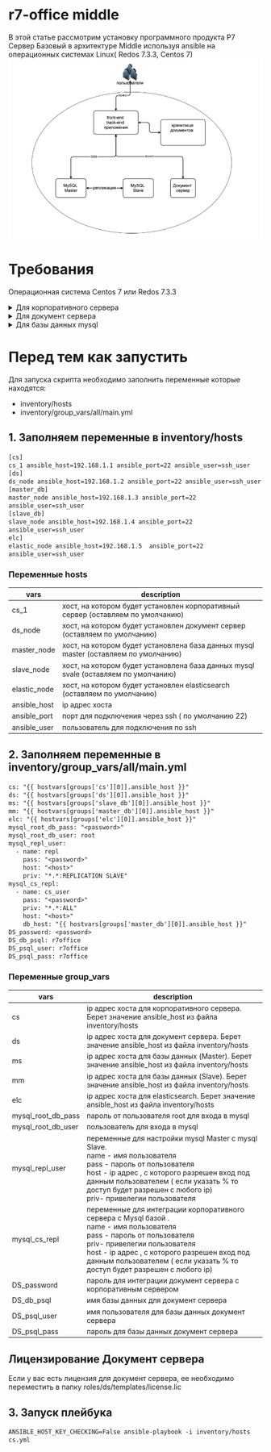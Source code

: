 
# r7-office middle
 

В этой статье рассмотрим установку программного продукта Р7 Сервер Базовый в архитектуре Middle используя  ansible  на операционных системах Linux( Redos 7.3.3, Centos 7) 
![Alt text](image.png)
# Требования

Операционная система Centos 7 или Redos 7.3.3 

<details>
  <summary>Для корпоративного сервера</summary>

- Процессор: рекомендуется от 6 ядер 
- Оперативная память: рекомендуется от 12 Гб 
- Свободное место на жестком диске: рекомендуется от 50 Гб 
</details>

<details>
  <summary>Для документ сервера</summary>
  
- Процессор: рекомендуется от 4 ядер 
- Оперативная память: рекомендуется от 8 Гб 
- Свободное место на жестком диске: рекомендуется от 50 Гб 
</details>

<details>
  <summary>Для базы данных mysql</summary>
  
- Процессор: рекомендуется от 2 ядер 
- Оперативная память: рекомендуется от 2 Гб 
- Свободное место на жестком диске: рекомендуется от 15 Гб 
- Python version 3.*
</details>


# Перед тем как запустить
Для запуска скрипта необходимо заполнить переменные которые находятся:
- inventory/hosts
- inventory/group_vars/all/main.yml 
## 1. Заполняем переменные в inventory/hosts 
 ```
[cs]
cs_1 ansible_host=192.168.1.1 ansible_port=22 ansible_user=ssh_user
[ds]
ds_node ansible_host=192.168.1.2 ansible_port=22 ansible_user=ssh_user
[master_db]
master_node ansible_host=192.168.1.3 ansible_port=22 ansible_user=ssh_user
[slave_db]
slave_node ansible_host=192.168.1.4 ansible_port=22 ansible_user=ssh_user
elc]
elastic_node ansible_host=192.168.1.5  ansible_port=22 ansible_user=ssh_user
```

### Переменные  hosts
| vars | description |
|-------|-------------|
| cs_1 | хост, на котором будет установлен корпоративный сервер (оставляем по умолчанию) |
| ds_node | хост, на котором будет установлен документ сервер (оставляем по умолчанию)|
| master_node | хост, на котором будет установлена база данных mysql master (оставляем по умолчанию) |
| slave_node | хост, на котором будет установлена база данных mysql svale (оставляем по умолчанию)|
|elastic_node | хост, на котором будет установлен elasticsearch (оставляем по умолчанию) |
|ansible_host|ip адрес хоста |
|ansible_port|порт для подключения через ssh ( по умолчанию 22)|
|ansible_user|пользователь для подключения по ssh|


## 2. Заполняем переменные в inventory/group_vars/all/main.yml
```
cs: "{{ hostvars[groups['cs'][0]].ansible_host }}" 
ds: "{{ hostvars[groups['ds'][0]].ansible_host }}"  
ms: "{{ hostvars[groups['slave_db'][0]].ansible_host }}" 
mm: "{{ hostvars[groups['master_db'][0]].ansible_host }}"
elc: "{{ hostvars[groups['elc'][0]].ansible_host }}"
mysql_root_db_pass: "<password>"
mysql_root_db_user: root
mysql_repl_user:
  - name: repl
    pass: "<password>"
    host: "<host>"
    priv: "*.*:REPLICATION SLAVE"
mysql_cs_repl:
  - name: cs_user
    pass: "<password>"
    priv: "*.*:ALL"
    host: "<host>"
    db_host: "{{ hostvars[groups['master_db'][0]].ansible_host }}"
DS_password: <password>
DS_db_psql: r7office
DS_psql_user: r7office
DS_psql_pass: r7office
```
### Переменные group_vars

| vars | description |
|-------|-------------|
|cs | ip адрес хоста для корпоративного сервера. Берет значение  ansible_host  из файла inventory/hosts|
| ds| ip адрес хоста для документ сервера. Берет значение  ansible_host  из файла inventory/hosts|
|ms | ip адрес хоста для базы данных (Master). Берет значение  ansible_host  из файла inventory/hosts|
|mm |ip адрес хоста для базы данных (Slave). Берет значение  ansible_host  из файла inventory/hosts |
| elc |ip адрес хоста для elasticsearch. Берет значение  ansible_host  из файла inventory/hosts  | 
|mysql_root_db_pass | пароль от пользователя root для входа в mysql|
|mysql_root_db_user | пользователь для входа в mysql  |
| mysql_repl_user| переменные для настройки mysql Master с mysql Slave.<br> name - имя пользователя <br>pass - пароль от пользователя <br> host - ip адрес , с которого разрешен вход под данным пользователем ( если указать % то доступ будет разрешен с любого ip) <br> priv- привелегии пользователя|
|mysql_cs_repl | переменные для интеграции корпоративного сервера с Mysql базой .<br> name - имя пользователя <br>pass - пароль от пользователя <br> priv- привелегии пользователя <br> host - ip адрес , с которого разрешен вход под данным пользователем ( если указать % то доступ будет разрешен с любого ip) |
|DS_password| пароль для интеграции документ сервера с корпоративным сервером |
|DS_db_psql | имя базы данных для документ сервера |
|DS_psql_user | имя пользователя для базы данных документ сервера|
|DS_psql_pass | пароль для базы данных документ сервера|
 
## Лицензирование Документ сервера
Если у вас есть лицензия для документ сервера, ее необходимо переместить в папку roles/ds/templates/license.lic
## 3. Запуск плейбука
```
ANSIBLE_HOST_KEY_CHECKING=False ansible-playbook -i inventory/hosts cs.yml 
```

